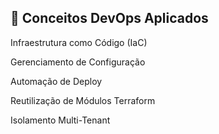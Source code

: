 ## 🧠 Conceitos DevOps Aplicados

Infraestrutura como Código (IaC)

Gerenciamento de Configuração

Automação de Deploy

Reutilização de Módulos Terraform

Isolamento Multi-Tenant
